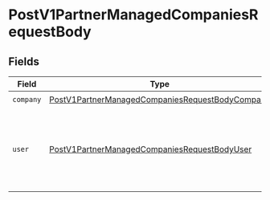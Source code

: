 # PostV1PartnerManagedCompaniesRequestBody


## Fields

| Field                                                                                                                         | Type                                                                                                                          | Required                                                                                                                      | Description                                                                                                                   |
| ----------------------------------------------------------------------------------------------------------------------------- | ----------------------------------------------------------------------------------------------------------------------------- | ----------------------------------------------------------------------------------------------------------------------------- | ----------------------------------------------------------------------------------------------------------------------------- |
| `company`                                                                                                                     | [PostV1PartnerManagedCompaniesRequestBodyCompany](../../models/operations/postv1partnermanagedcompaniesrequestbodycompany.md) | :heavy_check_mark:                                                                                                            | N/A                                                                                                                           |
| `user`                                                                                                                        | [PostV1PartnerManagedCompaniesRequestBodyUser](../../models/operations/postv1partnermanagedcompaniesrequestbodyuser.md)       | :heavy_check_mark:                                                                                                            | Information for the user who will be the primary payroll administrator for the new company.                                   |